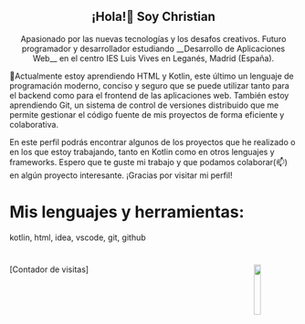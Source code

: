 <h2 align="center">¡Hola!👋 Soy Christian</h2>
<p align="center">
Apasionado por las nuevas tecnologías y los desafos creativos.
Futuro programador y desarrollador estudiando __Desarrollo de Aplicaciones Web__  en el centro IES Luis Vives en Leganés, Madrid (España). 
</p>

🌱Actualmente estoy aprendiendo HTML y Kotlin, este último un lenguaje de programación moderno, conciso y seguro que se puede utilizar tanto para el backend como para el frontend de las aplicaciones web. También estoy aprendiendo Git, un sistema de control de versiones distribuido que me permite gestionar el código fuente de mis proyectos de forma eficiente y colaborativa.

En este perfil podrás encontrar algunos de los proyectos que he realizado o en los que estoy trabajando, tanto en Kotlin como en otros lenguajes y frameworks.
Espero que te guste mi trabajo y que podamos colaborar(📫) en algún proyecto interesante. ¡Gracias por visitar mi perfil!

# Mis lenguajes y herramientas:
kotlin, html, idea, vscode, git, github

# <img src="./images/octogato.png" width=15% align=right />

[Contador de visitas]
